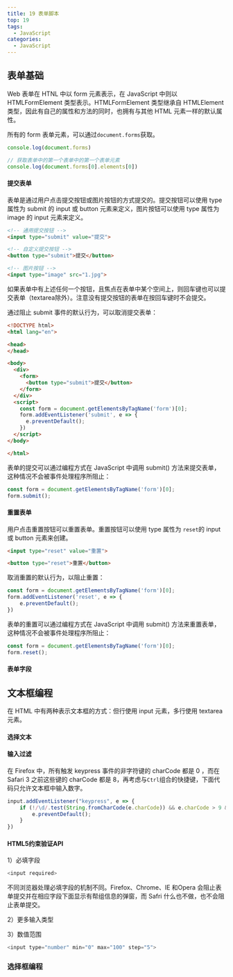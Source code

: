 ```yaml
---
title: 19 表单脚本
top: 19
tags:
  - JavaScript
categories:
  - JavaScript
---
```


## 表单基础

Web 表单在 HTNL 中以 form 元素表示，在 JavaScript 中则以 HTMLFormElement 类型表示。HTMLFormElement 类型继承自 HTMLElement 类型，因此有自己的属性和方法的同时，也拥有与其他 HTML 元素一样的默认属性。

所有的 form 表单元素，可以通过`document.forms`获取。

```javascript
console.log(document.forms)

// 获取表单中的第一个表单中的第一个表单元素
console.log(document.forms[0].elements[0])
```

#### 提交表单

表单是通过用户点击提交按钮或图片按钮的方式提交的。提交按钮可以使用 type 属性为 submit 的 input 或 button 元素来定义，图片按钮可以使用 type 属性为 image 的 input 元素来定义。

```HTML
<!-- 通用提交按钮 -->
<input type="submit" value="提交">

<!-- 自定义提交按钮 -->
<button type="submit">提交</button>

<!-- 图片按钮 -->
<input type="image" src="1.jpg">
```

如果表单中有上述任何一个按钮，且焦点在表单中某个空间上，则回车键也可以提交表单（textarea除外）。注意没有提交按钮的表单在按回车键时不会提交。

通过阻止 submit 事件的默认行为，可以取消提交表单：

```html
<!DOCTYPE html>
<html lang="en">

<head>
</head>

<body>
  <div>
    <form>
      <button type="submit">提交</button>
    </form>
  </div>
  <script>
    const form = document.getElementsByTagName('form')[0];
    form.addEventListener('submit', e => {
      e.preventDefault();
    })
  </script>
</body>

</html>
```

表单的提交可以通过编程方式在 JavaScript 中调用 submit() 方法来提交表单，这种情况不会被事件处理程序所阻止：

```javascript
const form = document.getElementsByTagName('form')[0];
form.submit();
```

#### 重置表单

用户点击重置按钮可以重置表单。重置按钮可以使用 type 属性为 `reset`的 input 或 button 元素来创建。

```html
<input type="reset" value="重置">

<button type="reset">重置</button>
```

取消重置的默认行为，以阻止重置：

```javascript
const form = document.getElementsByTagName('form')[0];
form.addEventListener('reset', e => {
    e.preventDefault();
})
```

表单的重置可以通过编程方式在 JavaScript 中调用 submit() 方法来重置表单，这种情况不会被事件处理程序所阻止：

```javascript
const form = document.getElementsByTagName('form')[0];
form.reset();
```

#### 表单字段

## 文本框编程

在 HTML 中有两种表示文本框的方式：但行使用 input 元素，多行使用 textarea 元素。

#### 选择文本

#### 输入过滤

在 Firefox 中，所有触发 keypress 事件的非字符键的 charCode 都是 0 ，而在 Safari 3 之前这些键的 charCode 都是 8，再考虑与`Ctrl`组合的快捷键，下面代码只允许文本框中输入数字。

```javascript
input.addEventListener("keypress", e => {
    if (!/\d/.test(String.fromCharCode(e.charCode)) && e.charCode > 9 && !e.ctrlKey) {
        e.preventDefault();
    }
})
```

#### HTML5约束验证API

1）必填字段

```javascript
<input required>
```

不同浏览器处理必填字段的机制不同。Firefox、Chrome、IE 和Opera 会阻止表单提交并在相应字段下面显示有帮组信息的弹窗，而 Safri 什么也不做，也不会阻止表单提交。

2）更多输入类型

3）数值范围

```javascript
<input type="number" min="0" max="100" step="5">
```

### 选择框编程

